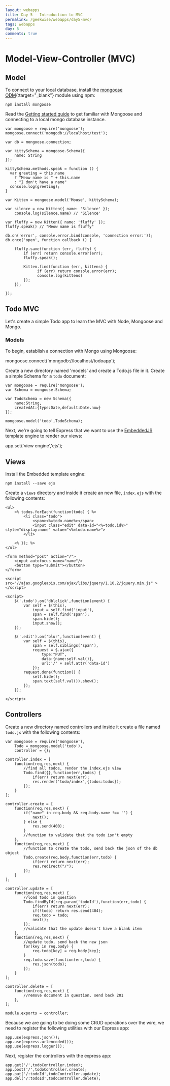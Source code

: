 ```yaml
---
layout: webapps
title: Day 5 - Introduction to MVC
permalink: /geekwise/webapps/day5-mvc/
tags: webapps
day: 5
comments: true
---
```


# Model-View-Controller (MVC)

## Model

To connect to your local database, install the [mongoose ODM](http://mongoosejs.com/){:target="_blank"} module using npm:

    npm install mongoose

Read the [Getting started guide](http://mongoosejs.com/docs/index.html) to get familiar with Mongoose and connecting to a local mongo database instance.

    var mongoose = require('mongoose');
    mongoose.connect('mongodb://localhost/test');
    
    var db = mongoose.connection;
    
    var kittySchema = mongoose.Schema({
        name: String
    });
    
    kittySchema.methods.speak = function () {
      var greeting = this.name
        ? "Meow name is " + this.name
        : "I don't have a name"
      console.log(greeting);
    }
    
    var Kitten = mongoose.model('Mouse', kittySchema);
    
    var silence = new Kitten({ name: 'Silence' });
    	console.log(silence.name) // 'Silence'
    
    var fluffy = new Kitten({ name: 'fluffy' });
    fluffy.speak() // "Meow name is fluffy"
    
    db.on('error', console.error.bind(console, 'connection error:'));
    db.once('open', function callback () {
    
    	fluffy.save(function (err, fluffy) {
    		if (err) return console.error(err);
    		fluffy.speak();
    
    		Kitten.find(function (err, kittens) {
    			  if (err) return console.error(err);
    			  console.log(kittens)
    		});
    	});
    
    });

## Todo MVC

Let's create a simple Todo app to learn the MVC with Node, Mongoose and Mongo.

### Models

To begin, establish a connection with Mongo using Mongoose:

mongoose.connect('mongodb://localhost/todoapp');

Create a new directory named 'models' and create a Todo.js file in it. Create a simple Schema for a `todo` document:

    var mongoose = require('mongoose');
    var Schema = mongoose.Schema;

    var TodoSchema = new Schema({
    	name:String,
    	createdAt:{type:Date,default:Date.now}
    });

    mongoose.model('todo',TodoSchema);


Next, we're going to tell Express that we want to use the [EmbeddedJS](http://www.embeddedjs.com/) template engine to render our views:

app.set('view engine','ejs');

## Views

Install the Embedded template engine:

    npm install --save ejs

Create a `views` directory and inside it create an new file, `index.ejs` with the following contents:

    <ul>
        <% todos.forEach(function(todo) { %>
            <li class="todo">
                <span><%=todo.name%></span>
                <input class="edit" data-id="<%=todo.id%>" style="display:none" value="<%=todo.name%>">
            </li>

        <% }); %>
    </ul>

    <form method="post" action="/">
        <input autofocus name="name"/>
        <button type="submit"></button>
    </form>

    <script src="//ajax.googleapis.com/ajax/libs/jquery/1.10.2/jquery.min.js" ></script>

    <script>
        $('.todo').on('dblclick',function(event) {
            var self = $(this),
                input = self.find('input'),
                span = self.find('span');
                span.hide();
                input.show();
        });

        $('.edit').on('blur',function(event) {
            var self = $(this),
                span = self.siblings('span'),
                request = $.ajax({
                    type:"PUT",
                    data:{name:self.val()},
                    url:'/' + self.attr('data-id')
                });
            request.done(function() {
                self.hide();
                span.text(self.val()).show();
            });
        });

    </script>

## Controllers

Create a new directory named controllers and inside it create a file named `todo.js` with the following contents:

    var mongoose = require('mongoose'),
        Todo = mongoose.model('todo'),
        controller = {};

    controller.index = [
        function(req,res,next) {
            //find all todos, render the index.ejs view
            Todo.find({},function(err,todos) {
                if(err) return next(err);
                res.render('todo/index',{todos:todos});
            });
        }
    ];

    controller.create = [
        function(req,res,next) {
            if("name" in req.body && req.body.name !== '') {
                next();
            } else {
                res.send(400);
            }
            //function to validate that the todo isn't empty
        },
        function(req,res,next) {
            //function to create the todo, send back the json of the db object
            Todo.create(req.body,function(err,todo) {
                if(err) return next(err);
                res.redirect("/");
            });
        }
    ];

    controller.update = [
        function(req,res,next) {
            //load todo in question
            Todo.findById(req.param('todoId'),function(err,todo) {
                if(err) return next(err);
                if(!todo) return res.send(404);
                req.todo = todo;
                next();
            });
            //validate that the update doesn't have a blank item
        },
        function(req,res,next) {
            //update todo, send back the new json
            for(key in req.body) {
                req.todo[key] = req.body[key];
            }
            req.todo.save(function(err,todo) {
                res.json(todo);
            });
        }
    ];

    controller.delete = [
        function(req,res,next) {
            //remove document in question. send back 201
        },
    ];

    module.exports = controller;
    
Because we are going to be doing some CRUD operations over the wire, we need to register the following utilities with our Express app:

    app.use(express.json());
    app.use(express.urlencoded());
    app.use(express.logger());

Next, register the controllers with the express app:

    app.get('/',todoController.index);
    app.post('/',todoController.create);
    app.put('/:todoId',todoController.update);
    app.del('/:todoId',todoController.delete);

